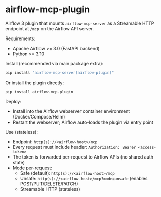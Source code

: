 # airflow-mcp-plugin

Airflow 3 plugin that mounts `airflow-mcp-server` as a Streamable HTTP endpoint at `/mcp` on the Airflow API server.

Requirements:
- Apache Airflow >= 3.0 (FastAPI backend)
- Python >= 3.10

Install (recommended via main package extra):
```bash
pip install "airflow-mcp-server[airflow-plugin]"
```

Or install the plugin directly:
```bash
pip install airflow-mcp-plugin
```

Deploy:
- Install into the Airflow webserver container environment (Docker/Compose/Helm)
- Restart the webserver; Airflow auto-loads the plugin via entry point

Use (stateless):
- Endpoint: `http(s)://<airflow-host>/mcp`
- Every request must include header: `Authorization: Bearer <access-token>`
- The token is forwarded per-request to Airflow APIs (no shared auth state)
- Mode per-request:
  - Safe (default): `http(s)://<airflow-host>/mcp`
  - Unsafe: `http(s)://<airflow-host>/mcp?mode=unsafe` (enables POST/PUT/DELETE/PATCH)
  - Streamable HTTP (stateless)
